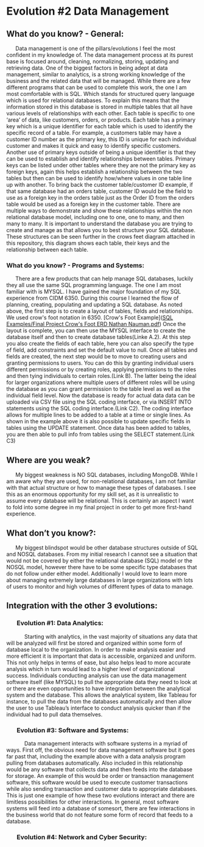 # Evolution #2 Data Management

## What do you know? - General:
&nbsp;&nbsp;&nbsp;&nbsp;&nbsp;&nbsp;Data management is one of the pillars/evolutions I feel the most confident in my knowledge of. The data management process at its purest base is focused around, cleaning, normalizing, storing, updating and retrieving data. One of the biggest factors in being adept at data management, similar to analytics, is a strong working knowledge of the business and the related data that will be managed.  While there are a few different programs that can be used to complete this work, the one I am most comfortable with is SQL. Which stands for structured query language which is used for relational databases. To explain this means that the information stored in this database is stored in multiple tables that all have various levels of relationships with each other. Each table is specific to one ‘area’ of data, like customers, orders, or products. Each table has a primary key which is a unique identifier for each table which is used to identify the specific record of a table. For example, a customers table may have a customer ID number as the primary key, this ID is unique for each individual customer and makes it quick and easy to identify specific customers. Another use of primary keys outside of being a unique identifier is that they can be used to establish and identify relationships between tables. Primary keys can be listed under other tables where they are not the primary key as foreign keys, again this helps establish a relationship between the two tables but then can be used to identify how/where values in one table line up with another. To bring back the customer table/customer ID example, if that same database had an orders table, customer ID would be the field to use as a foreign key in the orders table just as the Order ID from the orders table would be used as a foreign key in the customer table. There are multiple ways to demonstrate and show these relationships within the non relational database model, including one to one, one to many, and then many to many. It is important to understand the database you are trying to create and manage as that allows you to best structure your SQL database. These structures can be seen further in the crows feet diagram attached in this repository, this diagram shows each table, their keys and the relationship between each table.
### What do you know? - Programs and Systems:
&nbsp;&nbsp;&nbsp;&nbsp;&nbsp;&nbsp;There are a few products that can help manage SQL databases, luckily they all use the same SQL programming language. The one I am most familiar with is MYSQL. I have gained the major foundation of my SQL experience from CIDM 6350. During this course I learned the flow of planning, creating, populating and updating a SQL database. As noted above, the first step is to create a layout of tables, fields and relationships. We used crow's foot notation in 6350. [Crow's Foot Example]([SQL Examples/Final Project Crow's Foot ERD Nathan Nauman.pdf](https://github.com/nanauman/Evolution2/blob/main/SQL%20Examples/Final%20Project%20Crow's%20Foot%20ERD%20Nathan%20Nauman.pdf)) Once the layout is complete, you can then use the MYSQL interface to create the database itself and then to create database tables(Linke A.2). At this step you also create the fields of each table, here you can also specify the type of field, add constraints and set the default value to null.  Once all tables and fields are created, the next step would be to move to creating users and granting permissions to users. You can do this by granting individual users different permissions or by creating roles, applying permissions to the roles and then tying individuals to certain roles.(Link B). The latter being the ideal for larger organizations where multiple users of different roles will be using the database as you can grant permission to the table level as well as the individual field level. Now the database is ready for actual data data can be uploaded via CSV file using the SQL coding interface, or via INSERT INTO statements using the SQL coding interface.(Link C2). The coding interface allows for multiple lines to be added to a table at a time or single lines. As shown in the example above it is also possible to update specific fields in tables using the UPDATE statement. Once data has been added to tables, you are then able to pull info from tables using the SELECT statement.(Link C3)


## Where are you weak?
&nbsp;&nbsp;&nbsp;&nbsp;&nbsp;&nbsp;My biggest weakness is NO SQL databases, including MongoDB. While I am aware why they are used, for non-relational databases, I am not familiar with that actual structure or how to manage these types of databases. I see this as an enormous opportunity for my skill set, as it is unrealistic to assume every database will be relational. This is certainly an aspect I want to fold into some degree in my final project in order to get more first-hand experience. 

## What don’t you know?:
&nbsp;&nbsp;&nbsp;&nbsp;&nbsp;&nbsp;My biggest blindspot would be other database structures outside of SQL and NOSQL databases. From my initial research I cannot see a situation that would not be covered by either the relational database (SQL) model or the NOSQL model, however there have to be some specific type databases that do not follow under either model. Additionally I would love to learn more about managing extremely large databases in large organizations with lots of users to monitor and high volumes of different types of data to manage.    

## Integration with the other 3 evolutions:
### &nbsp;&nbsp;&nbsp;&nbsp;&nbsp;&nbsp; Evolution #1: Data Analytics:
&nbsp;&nbsp;&nbsp;&nbsp;&nbsp;&nbsp;&nbsp;&nbsp;&nbsp;&nbsp;&nbsp;&nbsp;Starting with analytics, in the vast majority of situations any data that will be analyzed will first be stored and organized within some  form of database local to the organization. In order to make analysis easier and more efficient it is important that data is accessible, organized and uniform. This not only helps in terms of ease, but also helps lead to more accurate analysis which in turn would lead to a higher level of organizational success. Individuals conducting analysis can use the data management software itself (like MYSQL) to pull the appropriate data they need to look at or there are even opportunities to have integration between the analytical system and the database. This allows the analytical system, like Tableau for instance, to pull the data from the databases automatically and then allow the user to use Tableau’s interface to conduct analysis quicker than if the individual had to pull data themselves.

### &nbsp;&nbsp;&nbsp;&nbsp;&nbsp;&nbsp; Evolution #3: Software and Systems:
&nbsp;&nbsp;&nbsp;&nbsp;&nbsp;&nbsp;&nbsp;&nbsp;&nbsp;&nbsp;&nbsp;&nbsp;Data management interacts with software systems in a myriad of ways. First off, the obvious need for data management software but it goes far past that, including the example above with a data analysis program pulling from databases automatically. Also included in this relationship would be any software that collects data and then feeds into the database for storage. An example of this would be order or transaction management software, this software would be used to execute customer transactions while also sending transaction and customer data to appropriate databases. This is just one example of how these two evolutions interact and there are limitless possibilities for other interactions. In general, most software systems will feed into a database of somesort, there are few interactions in the business world that do not feature some form of record that feeds to a database.

### &nbsp;&nbsp;&nbsp;&nbsp;&nbsp;&nbsp; Evolution #4: Network and Cyber Security:
&nbsp;&nbsp;&nbsp;&nbsp;&nbsp;&nbsp;&nbsp;&nbsp;&nbsp;&nbsp;&nbsp;&nbsp;


